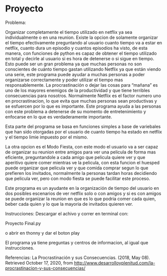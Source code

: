 # Proyecto
Problema: 

Organizar completamente el tiempo utilizado en netflix ya sea individualmente o en una reunion. Existe la opcion de solamente organizar el tiempo efectivamente preguntando al usuario cuanto tiempo va a estar en netflix, cuanto dura un episodio y cuantos episodios ha visto, de esta manera, con funciones de python es capaz de obtener el tiempo utilizado en total y decirle al usuario si es hora de detenerse o si sigue en tiempo. Esto puede ser un gran problema ya que muchas personas no son conscientes de cuánto tiempo gastan utilizando Netflix ya que están viendo una serie, este programa puede ayudar a muchas personas a poder organizarse correctamente y poder utilizar el tiempo mas responsablemente. La procrastinación o dejar las cosas para “mañana” es uno de los mayores enemigos de la productividad y que tiene terribles consecuencias para nosotros. Normalmente Netflix es el factor numero uno en procrastinacion, lo que evita que muchas personas sean productivas y se esfuercen por lo que es importante. Este programa ayuda a las personas con este problema a detenerse de su momento de entretenimiento y enfocarse en lo que es verdaderamente importante.

Esta parte del programa se basa en funciones simples a base de variebales que han sido otorgadas por el usuario de cuanto tiempo ha estado en netflix y el tiempo limie impuesto por el mismo. 

La otra opcion es el Modo Fiesta, con este modo el usuario va a ser capaz de organizar su reunion entre amigos para ver una pelicula de forma mas eficiente, preguntandole a cada amigo que pelicula quiere ver y que aperitivo quiere comer mientras ve la pelicula, con esta funcion el huesped puede organizar que pelicula ver y que comida comprar segun lo que prefieren los invitados,  normalmente la personas tardan horas decidiendo que pelicula ver, pero con modo fiesta se puede facilitar este proceso.

Este programa es un ayudante en la organización de tiempo del usuario en dos posibles escenarios de ver netflix solo o con amigos y si es con amigos se puede organizar la reunion en que es lo que podria comer cada quien, beber cada quien y lo que la mayoria de invitados quieren ver.

Instrucciones:
Descargar el achivo y correr en terminal con:

Proyecto Final.py

o abrir en thonny y dar el boton play 

El programa ya tiene preguntas y centros de informacion, al igual que instrucciones.

Referencias:
La Procrastinación y sus Consecuencias. (2018, May 08). Retrieved October 17, 2020, from http://www.desarrolloyplenitud.com/la-procrastinacion-y-sus-consecuencias/
